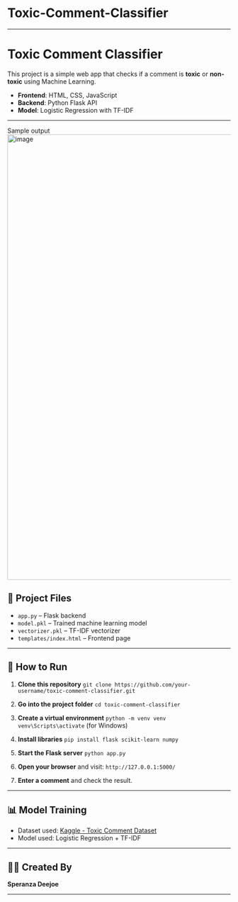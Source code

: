 # Toxic-Comment-Classifier


---

# **Toxic Comment Classifier**

This project is a simple web app that checks if a comment is **toxic** or **non-toxic** using Machine Learning.

* **Frontend**: HTML, CSS, JavaScript
* **Backend**: Python Flask API
* **Model**: Logistic Regression with TF-IDF

---
Sample output
<img width="1919" height="1005" alt="image" src="https://github.com/user-attachments/assets/b4a67655-0482-450f-b523-d1e0a610c8f5" />



## 📂 Project Files

* `app.py` – Flask backend
* `model.pkl` – Trained machine learning model
* `vectorizer.pkl` – TF-IDF vectorizer
* `templates/index.html` – Frontend page

---

## 🚀 How to Run

1. **Clone this repository**
   `git clone https://github.com/your-username/toxic-comment-classifier.git`

2. **Go into the project folder**
   `cd toxic-comment-classifier`

3. **Create a virtual environment**
   `python -m venv venv`
   `venv\Scripts\activate` (for Windows)

4. **Install libraries**
   `pip install flask scikit-learn numpy`

5. **Start the Flask server**
   `python app.py`

6. **Open your browser** and visit:
   `http://127.0.0.1:5000/`

7. **Enter a comment** and check the result.

---

## 📊 Model Training

* Dataset used: [Kaggle - Toxic Comment Dataset](https://www.kaggle.com/datasets/akashsuper2000/toxic-comment-classification)
* Model used: Logistic Regression + TF-IDF

---

## 👩‍💻 Created By

**Speranza Deejoe**

---

